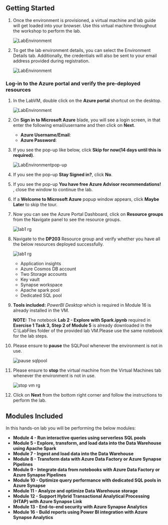 ## **Getting Started**

1. Once the environment is provisioned, a virtual machine and lab guide will get loaded into your browser. Use this virtual machine throughout the workshop to perform the lab.
   
   ![LabEnvironment](media/vmandguide-lab3.png)
   
1. To get the lab environment details, you can select the Environment Details tab. Additionally, the credentials will also be sent to your email address provided during registration.

   ![LabEnvironment](media/environmenttab-lab3.png)

### Log-in to the Azure portal and verify the pre-deployed resources

1. In the LabVM, double click on the **Azure portal** shortcut on the desktop.

     ![LabEnvironment](media/azureshortcut.png) 
     
1. On **Sign in to Microsoft Azure** blade, you will see a login screen, in that enter the following email/username and then click on **Next**.  
   * **Azure Username/Email**:  <inject key="AzureAdUserEmail"></inject>
   * **Azure Password**:  <inject key="AzureAdUserPassword"></inject>
  
1. If you see the pop-up like below, click **Skip for now(14 days until this is required)**.

   ![LabEnvironmentpop-up](media/skip.png)

1. If you see the pop-up  **Stay Signed in?**, click **No**.

1. If you see the pop-up **You have free Azure Advisor recommendations!** , close the window to continue the lab. 

1. If a **Welcome to Microsoft Azure** popup window appears, click **Maybe Later** to skip the tour.

1. Now you can see the Azure Portal Dashboard, click on **Resource groups** from the Navigate panel to see the resource groups.
   
   ![lab1 rg](media/rg.png "lab1 resource group") 
     
1. Navigate to the **DP203** Resource group and verify whether you have all the below resources deployed successfully.
  
    ![lab1 rg](media/rg-lab3.png "lab3 resource group") 

   - Application insights
   - Azure Cosmos DB account
   - Two Storage accounts
   - Key vault
   - Synapse workspace
   - Apache spark pool
   - Dedicated SQL pool
 
1. **Tools included:** *PowerBI Desktop* which is required in Module 16 is already installed in the VM.

    **NOTE:** The notebook **Lab 2 - Explore with Spark.ipynb** required in **Exercise 1 Task 3, Step 2 of Module 5** is already downloaded in the C:\LabFiles folder of the provided lab VM.Please use the same notebook for the lab steps.
 
1. Please ensure to **pause** the SQLPool whenever the environment is not in use.

   ![pause sqlpool](media/sqlpause.png "pause sqlpool") 

1. Please ensure to **stop** the virtual machine from the Virtual Machines tab whenever the environment is not in use.

   ![stop vm rg](media/vmstop.png "stop vm") 

1.  Click on **Next** from the bottom right corner and follow the instructions to perform the lab.

## Modules Included

  In this hands-on lab you will be performing the below modules:

- **Module 4 - Run interactive queries using serverless SQL pools**  
- **Module 5 - Explore, transform, and load data into the Data Warehouse using Apache Spark**
- **Module 7 - Ingest and load data into the Data Warehouse**
- **Module 8 - Transform data with Azure Data Factory or Azure Synapse Pipelines**
- **Module 9 - Integrate data from notebooks with Azure Data Factory or Azure Synapse Pipelines**
- **Module 10 - Optimize query performance with dedicated SQL pools in Azure Synapse**
- **Module 11 - Analyze and optimize Data Warehouse storage**
- **Module 12 - Support Hybrid Transactional Analytical Processing (HTAP) with Azure Synapse Link**
- **Module 13 - End-to-end security with Azure Synapse Analytics**
- **Module 16 - Build reports using Power BI integration with Azure Synapse Analytics**
 
